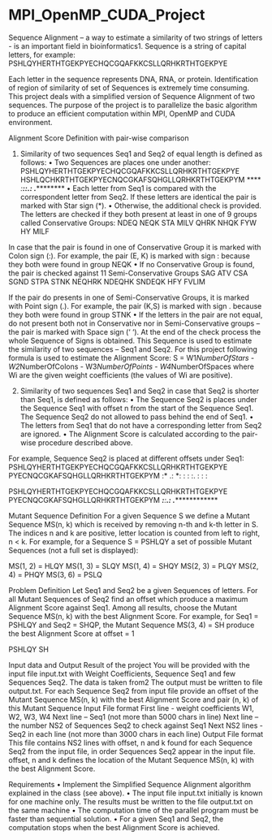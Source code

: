 # MPI_OpenMP_CUDA_Project
Sequence Alignment – a way to estimate a similarity of two strings of letters - is an important field in bioinformatics1. Sequence is a string of capital letters, for example:
PSHLQYHERTHTGEKPYECHQCGQAFKKCSLLQRHKRTHTGEKPYE

Each letter in the sequence represents DNA, RNA, or protein. Identification of region of similarity of set of Sequences is extremely time consuming. This project deals with a simplified version of Sequence Alignment of two sequences. The purpose of the project is to parallelize the basic algorithm to produce an efficient computation within MPI, OpenMP and CUDA environment.

Alignment Score Definition with pair-wise comparison
1. Similarity of two sequences Seq1 and Seq2 of equal length is defined as follows:
• Two Sequences are places one under another:
PSHLQYHERTHTGEKPYECHQCGQAFKKCSLLQRHKRTHTGEKPYE
HSHLQCHKRTHTGEKPYECNQCGKAFSQHGLLQRHKRTHTGEKPYM
 **** *:***********:***:**.: .***************
 • Each letter from Seq1 is compared with the correspondent letter from Seq2. If these letters are identical the pair is marked with Star sign (*).
 • Otherwise, the additional check is provided. The letters are checked if they both present at least in one of 9 groups called Conservative Groups:
NDEQ  NEQK  STA
MILV  QHRK  NHQK
FYW   HY    MILF  

In case that the pair is found in one of Conservative Group it is marked with Colon sign (:). For example, the pair (E, K) is marked with sign : because they both were found in group NEQK
• If no Conservative Group is found, the pair is checked against 11 Semi-Conservative Groups
SAG     ATV     CSA
SGND    STPA    STNK
NEQHRK  NDEQHK  SNDEQK
HFY     FVLIM

If the pair do presents in one of Semi-Conservative Groups, it is marked with Point sign (.). For example, the pair (K,S) is marked with sign . because they both were found in group STNK
• If the letters in the pair are not equal, do not present both not in Conservative nor in Semi-Conservative groups – the pair is marked with Space sign (‘ ‘).
At the end of the check process the whole Sequence of Signs is obtained. This Sequence is used to estimate the similarity of two sequences – Seq1 and Seq2. For this project following formula is used to estimate the Alignment Score: S = W1*NumberOfStars - W2*NumberOfColons - W3*NumberOfPoints - W4*NumberOfSpaces where Wi are the given weight coefficients (the values of Wi are positive).

2. Similarity of two sequences Seq1 and Seq2 in case that Seq2 is shorter than Seq1, is defined as follows:
• The Sequence Seq2 is places under the Sequence Seq1 with offset n from the start of the Sequence Seq1. The Sequence Seq2 do not allowed to pass behind the end of Seq1. • The letters from Seq1 that do not have a corresponding letter from Seq2 are ignored. • The Alignment Score is calculated according to the pair-wise procedure described above.

For example, Sequence Seq2 is placed at different offsets under Seq1:
PSHLQYHERTHTGEKPYECHQCGQAFKKCSLLQRHKRTHTGEKPYE 
     PYECNQCGKAFSQHGLLQRHKRTHTGEKPYM
      :* .: *:   :     :  :. :  : : 

PSHLQYHERTHTGEKPYECHQCGQAFKKCSLLQRHKRTHTGEKPYE 
               PYECNQCGKAFSQHGLLQRHKRTHTGEKPYM
               ****:***:**.: .***************



Mutant Sequence Definition
For a given Sequence S we define a Mutant Sequence MS(n, k) which is received by removing n-th and k-th letter in S. The indices n and k are positive, letter location is counted from left to right, n < k. For example, for a Sequence S = PSHLQY a set of possible Mutant Sequences (not a full set is displayed):

MS(1, 2) = HLQY
MS(1, 3) = SLQY
MS(1, 4) = SHQY
MS(2, 3) = PLQY
MS(2, 4) = PHQY
MS(3, 6) = PSLQ

Problem Definition
Let Seq1 and Seq2 be a given Sequences of letters.
For all Mutant Sequences of Seq2 find an offset which produce a maximum Alignment Score against Seq1. Among all results, choose the Mutant Sequence MS(n, k) with the best Alignment Score. For example, for Seq1 = PSHLQY and Seq2 = SHQP, the Mutant Sequence MS(3, 4) = SH produce the best Alignment Score at offset = 1

PSHLQY
 SH


Input data and Output Result of the project
You will be provided with the input file input.txt with Weight Coefficients, Sequence Seq1 and few Sequences Seq2. The data is taken from2
The output must be written to file output.txt. For each Sequence Seq2 from input file provide an offset of the Mutant Sequence MS(n, k) with the best Alignment Score and pair (n, k) of this Mutant Sequence
Input File format
First line - weight coefficients W1, W2, W3, W4
Next line – Seq1 (not more than 5000 chars in line)
Next line – the number NS2 of Sequences Seq2 to check against Seq1
Next NS2 lines - Seq2 in each line (not more than 3000 chars in each line)
Output File format
This file contains NS2 lines with offset, n and k found for each Sequence Seq2 from the input file, in order Sequences Seq2 appear in the input file. offset, n and k defines the location of the Mutant Sequence MS(n, k) with the best Alignment Score.

Requirements
• Implement the Simplified Sequence Alignment algorithm explained in the class (see above).
• The input file input.txt initially is known for one machine only. The results must be written to the file output.txt on the same machine
• The computation time of the parallel program must be faster than sequential solution.
• For a given Seq1 and Seq2, the computation stops when the best Alignment Score is achieved.



